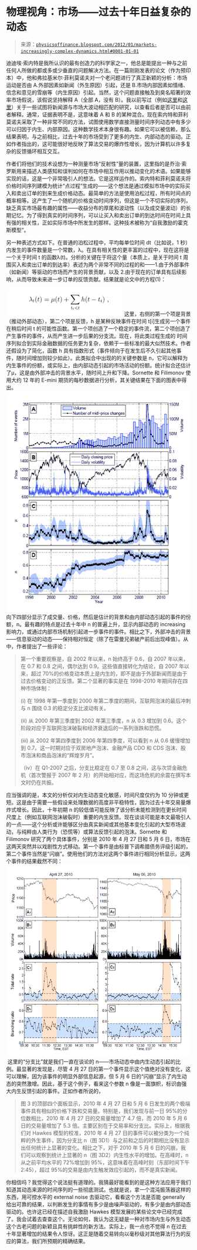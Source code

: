 <!--yml

分类：未分类

日期：2024-05-18 07:01:30

-->

# 物理视角：市场——过去十年日益复杂的动态

> 来源：[`physicsoffinance.blogspot.com/2012/01/markets-increasingly-complex-dynamics.html#0001-01-01`](http://physicsoffinance.blogspot.com/2012/01/markets-increasingly-complex-dynamics.html#0001-01-01)

迪迪埃·索内特是我所认识的最有创造力的科学家之一，他总是能提出一种与之前任何人所做的都或多或少垂直的问题解决方法。在一篇刚刚发表的论文（作为预印本）中，他和弗拉基米尔·菲利莫诺夫对一个老问题进行了真正新颖的分析：市场运动是否由 A.外部因素如新闻（外生原因）引起，还是 B.市场内部因素如情绪、信念和意见的雪崩等（内生原因）引起。当然，这个问题直接触及到臭名昭著的效率市场假说，该假说坚持解释 A（全部 A，没有 B）。我以前写过（例如[这里](http://physicsoffinance.blogspot.com/2011/10/what-moves-markets-part-ii.html)和[这里](http://physicsoffinance.blogspot.com/2011/10/private-information-and-jumps-in-market.html)）关于一些试图将新闻源与市场大波动相匹配的研究，以查看后者是否可以由前者解释。通常，证据表明不是，这意味着 A 和 B 的某种混合。现在索内特和菲利莫诺夫采取了一种非常不同的方法，试图使用数学直接测量时间序列动态中有多少可以归因于内生、内部原因。这种数学技术本身很有趣。如果它可以被信赖，那么结果表明，与之前相比，过去十年的市场受到了更多的内生、内部动态的驱动。正如作者指出的，这可能很好地反映了算法交易的爆炸性增长，因为计算机以许多复杂的反馈循环相互交互。

作者们将他们的技术设想为一种测量市场“反射性”量的装置，这里指的是乔治·索罗斯用来描述人类感知和误判如何在市场中相互作用以推动变化的术语。如果能够实现的话，这是一个非常吸引人的想法。它是这样运作的。索内特和菲利莫诺夫将价格时间序列建模为统计“点过程”生成的——这个想法是通过模拟市场中的实际买入和卖出订单的到来生成价格动态。最简单的方法是使用泊松过程，所有时间点的概率相等。这产生了一个随机的价格变动时间序列，但这是一个不切实际的序列，缺乏真实市场最有趣的属性——收益分布的厚尾和波动性（以及成交量波动）的长期记忆。为了得到真实的时间序列，可以让买入和卖出订单的到达时间在时间上具有强的相关性，正如实际市场中所发生的那样。这种技术被称为“自我激励的霍克斯模型”。

另一种表述方式如下。在普通的泊松过程中，平均每单位时间 dt（比如说，1 秒）内发生的事件数量是一个常数，λ。在具有相关性的更丰富的过程中，现在这将是一个关于时间 t 的函数λ(t)。分析的关键在于将这个量（本质上，是关于时间 t 周围买入和卖出订单的到达率）表述为两个非常不同的过程的和——1.由于外部事件（如新闻）等驱动的市场而产生的背景贡献，以及 2.由于现在的订单具有后续影响，从而导致未来进一步订单的反馈贡献。结果就是论文中的方程(1)：

![](img/70f7e1c05be65c015fd5a603bb80ec7d.png) 这里，右侧的第一个项是背景（推动外部动态），第二个项是反馈，h 是某种反映事件在时间 t[i]生成另一个事件在稍后时间 t 的可能性函数。第一个项创造了一个稳定的事件流，第二个项创造了产生事件的事件，从而产生进一步后果的分支流。现在，将此类过程生成的 时间序列拟合到实际金融数据的任务更为复杂，依赖于一些标准的最大似然技术。作者还假设为了简化，函数 h 具有指数形式（事件倾向于在发生后不久引起其他事件，随时间增加则较少如此）。此类拟合中出现的的关键参数是 n，它可以解释为内生事件的份额，或实际上，由内部动态引起的市场活动的份额。统计拟合还估计了μ，这是由外部冲击的背景水平，随时间上升和下降。Sornette 和 Filimonov 使用大约 12 年的 E-mini 期货的每秒数据进行分析，其关键结果在下面的图表中得出。 ![](img/adf9ad0118eebd34b51e7109990f5922.png) 向下四部分显示了成交量、价格，然后是估计的背景和由内部动态引起的事件的份额，n。最有趣的特点是过去十年中 n 的普遍上升，显示内部动态的 increasing 影响力，或通过内部市场机制引起进一步事件的事件。相比之下，外部冲击的背景——信息驱动的动态——保持相对恒定（除了在雷曼兄弟破产前后出现峰值）。从中，作者提出了一些评论：

> 第一个重要观察是，自 2002 年以来，n 始终高于 0.6，自 2007 年以来，在 0.7 和 0.8 之间，偶尔达到 0.9。这些值直接转化为结论，自 2007 年以来，超过 70%的价格变动本质上是内生的，即不是由于外部新闻而是由于过去价格变动的正反馈。第二个显著的事实是在 1998-2010 年期间存在四种市场体制：
> 
> (i) 在 1998 年第一季度到 2000 年第二季度的期间，互联网泡沫的最后冲刺与 n 围绕 0.3 的稳定分支比波动有关。
> 
> (ii) 从 2000 年第三季度到 2002 年第三季度，n 从 0.3 增加到 0.6。这个阶段对应于互联网泡沫破裂和经济衰退后的一系列涨跌和恐慌。
> 
> (iii) 从 2002 年第四季度到 2006 年第四季度，可以看到 n 从 0.6 缓慢增加到 0.7。这一时期对应于双房地产泡沫、金融产品 CDO 和 CDS 泡沫、股市泡沫和商品泡沫的“辉煌岁月”。
> 
> （iv）在 Q1-2007 之后，分支比稳定在 0.7 至 0.8 之间，这与次贷金融危机（首次警报于 2007 年 2 月）的开始相对应，而这场危机的余震在撰写本文时仍在共振。

应当强调的是，本文的分析仅对内生动态变化敏感，时间尺度仅约为 10 分钟或更短。这是由于需要一些假设来处理数据的高度非平稳特性，因为过去十年交易量爆炸式增长。因此，十年初期 n 的较低值可能反映了该分析未能检测到在更长时间尺度上（例如互联网泡沫破裂时）重要的内生反馈。现在谈谈可能是本文最吸引人的一点——这个分析或许能够区分由真实新闻或其他基本变化引起的大型市场波动，与纯粹由人类行为（恐慌等）或算法反馈引起的泡沫。Sornette 和 Filimonov 研究了两个具体事件，分别是 2010 年 4 月 27 日和 5 月 6 日，市场在这两天突然并以戏剧性方式移动。第一个事件是由标普下调希腊债务评级引起的，第二个事件当然是“闪崩”。使用他们的方法对这两个事件进行相同分析显示，这两个事件的结果截然不同：![](img/52d36849a9a89ff4951542e12f5811eb.png) 这里的“分支比”就是我们一直在谈论的 n——市场动态中由内生动态引起的比例。最显著的发现是，尽管 4 月 27 日的第一个事件显示这个值绝对没有变化，这可以理解，因为该事件的明显外部信息起源，但 5 月 6 日的“闪崩”显示了内生动态的突然激增。因此，基于这个例子，看来这个参数 n 像是一面旗帜，标识由强大内生反馈引起的事件。正如作者所说的，

> 图 3 的顶部四个面板显示，2010 年 4 月 27 日和 5 月 6 日发生的两个极端事件具有相似的价格下跌和交易量。特别是，我们发现与前一日 95%的分位数相比，2010 年 4 月 27 日的交易量增加了 4.7 倍，而 2010 年 5 月 6 日的交易量增加了 5.3 倍。主要区别在于交易率和分支比。实际上，根据我们对 Hawkes 模型的校准，2010 年 4 月 27 日的事件可以被分类为一个纯粹的外生事件，因为分支比 n（图 3D1）与之前和之后的时期相比没有显示出任何统计上显著的变化。相比之下，对于 2010 年 5 月 6 日的闪崩，我们可以观察到统计上显著的 n（图 3D2）内生性水平的增加。在高峰时，n 从之前平均水平的 72%增加到 95%，这意味着在高峰时刻（东部时间下午 2:45），超过 95%的交易是由内生触发效应引起的，而不是真实新闻。

你相信吗？我觉得这个说法挺有道理的。我猜最好能看到的是这种方法应用于我们知道其动态来源的时间序列的一些彻底测试。也就是说，拿一个混沌振荡器这样的东西，用可控水平的 external noise 去驱动它，看看这个方法是否能 generally 给出可靠的结果，以判断发生的事情有多少是由噪声驱动的，有多少是由内部动态驱动的。也许这已经在描述自我激励 Hawkes 模型发展的某些论文中已经完成了。我会试着去查查这个。无论如何，我认为这无疑是一种对市场内生与外生动态这个古老问题的新颖且具有挑衅性的新方法。实际上，我一点也不觉得 n 在过去十年显著增加的结果令人惊讶。这正是随着交易转向以毫秒级对其他算法行为的反应的算法，我们所预期的精确结果。
